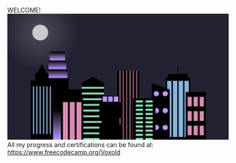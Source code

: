 WELCOME!
![Alt text](image.png)
All my progress and certifications can be found at:
https://www.freecodecamp.org/Voxold